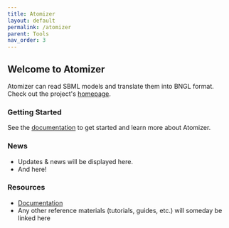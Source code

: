```yaml
---
title: Atomizer
layout: default
permalink: /atomizer
parent: Tools
nav_order: 3
---
```


## Welcome to Atomizer
Atomizer can read SBML models and translate them into BNGL format.
Check out the project's [homepage](https://ruleworld.github.io/atomizer/blog/basic/bng.html).


### Getting Started
See the [documentation](https://pybionetgen.readthedocs.io/en/latest/atomizer.html) to get started and learn more about Atomizer.


### News
 * Updates & news will be displayed here.
 * And here!


### Resources
 * [Documentation](https://pybionetgen.readthedocs.io/en/latest/atomizer.html)
 * Any other reference materials (tutorials, guides, etc.) will someday be linked here
